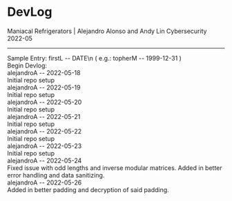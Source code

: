 # DevLog
Maniacal Refrigerators | Alejandro Alonso and Andy Lin
Cybersecurity
2022-05

---
Sample Entry: firstL -- DATE\n ( e.g.: topherM -- 1999-12-31 )
<br>
Begin Devlog:<br>
alejandroA -- 2022-05-18<br>
  Initial repo setup
<br>
alejandroA -- 2022-05-19<br>
  Initial repo setup
<br>
alejandroA -- 2022-05-20<br>
  Initial repo setup
<br>
alejandroA -- 2022-05-21<br>
  Initial repo setup
<br>
alejandroA -- 2022-05-22<br>
  Initial repo setup
<br>
alejandroA -- 2022-05-23<br>
  Initial repo setup
<br>
alejandroA -- 2022-05-24<br>
  Fixed issue with odd lengths and inverse modular matrices. Added in better error handling and data sanitizing.
<br>
alejandroA -- 2022-05-26<br>
  Added in better padding and decryption of said padding.

